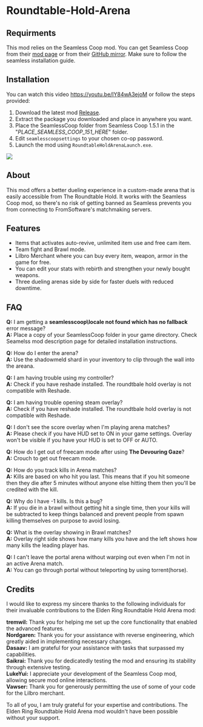 # Roundtable-Hold-Arena

## Requirments
This mod relies on the Seamless Coop mod. You can get Seamless Coop from their [mod page](https://www.nexusmods.com/eldenring/mods/510) or from their [GitHub mirror](https://github.com/LukeYui/EldenRingSeamlessCoopRelease/releases). Make sure to follow the seamless installation guide.

## Installation
You can watch this video https://youtu.be/IY84wA3ejoM or follow the steps provided:
1. Download the latest mod [Release](https://github.com/ClayAmore/Roundtable-Hold-Arena/releases).
2. Extract the package you downloaded and place in anywhere you want.
3. Place the SeamlessCoop folder from Seamless Coop 1.5.1 in the "_PLACE_SEAMLESS_COOP_151_HERE_" folder.
4. Edit `seamlesscoopsettings` to your chosen co-op password.
5. Launch the mod using `RoundtableHoldArenaLaunch.exe`.

<img src="https://staticdelivery.nexusmods.com/mods/4333/images/headers/3402_1685284742.jpg"/>

## About
This mod offers a better dueling experience in a custom-made arena that is easily accessible from The Roundtable Hold. It works with the Seamless Coop mod, so there's no risk of getting banned as Seamless prevents you from connecting to FromSoftware's matchmaking servers.

## Features
* Items that activates auto-revive, unlimited item use and free cam item.
* Team fight and Brawl mode.
* Lilbro Merchant where you can buy every item, weapon, armor in the game for free.
* You can edit your stats with rebirth and strengthen your newly bought weapons.
* Three dueling arenas side by side for faster duels with reduced downtime.

## FAQ
**Q:** I am getting a **seamlesscoop\locale not found which has no fallback** error message?<br/>
**A:** Place a copy of your SeamlessCoop folder in your game directory. Check Seamelss mod description page for detailed installation instructions.

**Q:** How do I enter the arena?<br/>
**A:** Use the shadowmeld shard in your inventory to clip through the wall into the areana.

**Q:** I am having trouble using my controller?<br/>
**A:** Check if you have reshade installed. The roundtbale hold overlay is not compatible with Reshade.

**Q:** I am having trouble opening steam overlay?<br/>
**A:** Check if you have reshade installed. The roundtbale hold overlay is not compatible with Reshade.

**Q:** I don't see the score overlay when I'm playing arena matches?<br/>
**A:** Please check if you have HUD set to ON in your game settings. Overlay won't be visible if you have your HUD is set to OFF or AUTO.

**Q:** How do I get out of freecam mode after using **The Devouring Gaze**?<br/>
**A:** Crouch to get out freecam mode.

**Q:** How do you track kills in Arena matches?<br/>
**A:** Kills are based on who hit you last. This means that if you hit someone then they die after 5 minutes without anyone else hitting them then you'll be credited with the kill.

**Q:** Why do I have -1 kills. Is this a bug?<br/>
**A:** If you die in a brawl without getting hit a single time, then your kills will be subtracted to keep things balanced and prevent people from spawn killing themselves on purpose to avoid losing.

**Q:** What is the overlay showing in Brawl matches?<br/>
**A:** Overlay right side shows how many kills you have and the left shows how many kills the leading player has.

**Q:** I can't leave the portal arena without warping out even when I'm not in an active Arena match. <br/>
**A:** You can go through portal without teleporting by using torrent(horse). 

## Credits
I would like to express my sincere thanks to the following individuals for their invaluable contributions to the Elden Ring Roundtable Hold Arena mod:

**tremwil:** Thank you for helping me set up the core functionality that enabled the advanced features.<br/>
**Nordgaren:** Thank you for your assistance with reverse engineering, which greatly aided in implementing necessary changes.<br/>
**Dasaav:** I am grateful for your assistance with tasks that surpassed my capabilities.<br/>
**Saikrai:** Thank you for dedicatedly testing the mod and ensuring its stability through extensive testing.<br/>
**LukeYui:** I appreciate your development of the Seamless Coop mod, allowing secure mod online interactions.<br/>
**Vawser:** Thank you for generously permitting the use of some of your code for the Lilbro merchant.<br/>

To all of you, I am truly grateful for your expertise and contributions. The Elden Ring Roundtable Hold Arena mod wouldn't have been possible without your support.
